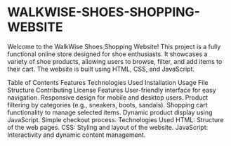 # WALKWISE-SHOES-SHOPPING-WEBSITE
Welcome to the WalkWise Shoes Shopping Website! This project is a fully functional online store designed for shoe enthusiasts. It showcases a variety of shoe products, allowing users to browse, filter, and add items to their cart. The website is built using HTML, CSS, and JavaScript.

Table of Contents
Features
Technologies Used
Installation
Usage
File Structure
Contributing
License
Features
User-friendly interface for easy navigation.
Responsive design for mobile and desktop users.
Product filtering by categories (e.g., sneakers, boots, sandals).
Shopping cart functionality to manage selected items.
Dynamic product display using JavaScript.
Simple checkout process.
Technologies Used
HTML: Structure of the web pages.
CSS: Styling and layout of the website.
JavaScript: Interactivity and dynamic content management.
